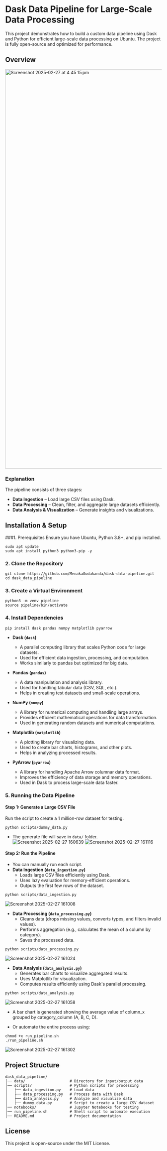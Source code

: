 # Dask Data Pipeline for Large-Scale Data Processing

This project demonstrates how to build a custom data pipeline using Dask and Python for efficient large-scale data processing on Ubuntu. The project is fully open-source and optimized for performance.

## Overview
<img width="1283" alt="Screenshot 2025-02-27 at 4 45 15 pm" src="https://github.com/user-attachments/assets/33832dd9-777f-4313-b879-762e6e377062" />

### Explanation
The pipeline consists of three stages:
- **Data Ingestion** – Load large CSV files using Dask.
- **Data Processing** – Clean, filter, and aggregate large datasets efficiently.
- **Data Analysis & Visualization** – Generate insights and visualizations.

## Installation & Setup

###1. Prerequisites
Ensure you have Ubuntu, Python 3.8+, and pip installed.
```
sudo apt update
sudo apt install python3 python3-pip -y
```

### 2. Clone the Repository
```
git clone https://github.com/MenakaGodakanda/dask-data-pipeline.git
cd dask_data_pipeline
```

### 3. Create a Virtual Environment
```
python3 -m venv pipeline
source pipeline/bin/activate
```

### 4. Install Dependencies
```
pip install dask pandas numpy matplotlib pyarrow
```
- **Dask (`dask`)**
  - A parallel computing library that scales Python code for large datasets.
  - Used for efficient data ingestion, processing, and computation.
  - Works similarly to pandas but optimized for big data.

- **Pandas (`pandas`)**
  - A data manipulation and analysis library.
  - Used for handling tabular data (CSV, SQL, etc.).
  - Helps in creating test datasets and small-scale operations.

- **NumPy (`numpy`)**
  - A library for numerical computing and handling large arrays.
  - Provides efficient mathematical operations for data transformation.
  - Used in generating random datasets and numerical computations.

- **Matplotlib (`matplotlib`)**
  - A plotting library for visualizing data.
  - Used to create bar charts, histograms, and other plots.
  - Helps in analyzing processed results.

- **PyArrow (`pyarrow`)**
  - A library for handling Apache Arrow columnar data format.
  - Improves the efficiency of data storage and memory operations.
  - Used in Dask to process large-scale data faster.

### 5. Running the Data Pipeline

#### Step 1: Generate a Large CSV File
Run the script to create a 1 million-row dataset for testing.
```
python scripts/dummy_data.py
```
- The generate file will save in `data/` folder.
![Screenshot 2025-02-27 160639](https://github.com/user-attachments/assets/64b96871-eafd-405b-8fa7-8da8ca29606a)
![Screenshot 2025-02-27 161116](https://github.com/user-attachments/assets/260bb3bc-3578-4675-ba23-7c4899bbcf76)

#### Step 2: Run the Pipeline
- You can manually run each script.
- **Data Ingestion (`data_ingestion.py`)**
  - Loads large CSV files efficiently using Dask.
  - Uses lazy evaluation for memory-efficient operations.
  - Outputs the first few rows of the dataset.
```
python scripts/data_ingestion.py
```
![Screenshot 2025-02-27 161008](https://github.com/user-attachments/assets/7c08d762-1198-4dae-b499-d595c89e84b7)

- **Data Processing (`data_processing.py`)**
  - Cleans data (drops missing values, converts types, and filters invalid values).
  - Performs aggregation (e.g., calculates the mean of a column by category).
  - Saves the processed data.
```
python scripts/data_processing.py
```
![Screenshot 2025-02-27 161024](https://github.com/user-attachments/assets/2e5d262d-02ae-4941-a207-a459a36e245a)

- **Data Analysis (`data_analysis.py`)**
  - Generates bar charts to visualize aggregated results.
  - Uses Matplotlib for visualization.
  - Computes results efficiently using Dask's parallel processing.
```
python scripts/data_analysis.py
```
![Screenshot 2025-02-27 161058](https://github.com/user-attachments/assets/7b08f36c-4b26-4a1f-aae2-bb33fa2cfd18)

- A bar chart is generated showing the average value of column_x grouped by category_column (A, B, C, D).

- Or automate the entire process using:
```
chmod +x run_pipeline.sh
./run_pipeline.sh
```
![Screenshot 2025-02-27 161302](https://github.com/user-attachments/assets/ad753369-1f39-4e5e-8a8d-468588e1ae49)

## Project Structure
```
dask_data_pipeline/
│── data/                    # Directory for input/output data
│── scripts/                 # Python scripts for processing
│   ├── data_ingestion.py    # Load data
│   ├── data_processing.py   # Process data with Dask
│   ├── data_analysis.py     # Analyze and visualize data
│   ├── dummy_data.py        # Script to create a large CSV dataset
│── notebooks/               # Jupyter Notebooks for testing
│── run_pipeline.sh          # Shell script to automate execution
│── README.md                # Project documentation
```

## License

This project is open-source under the MIT License.
